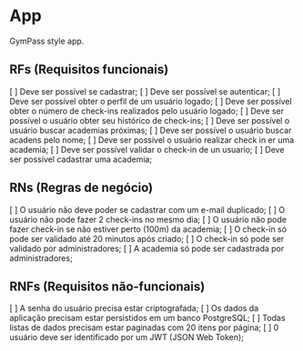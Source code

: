 # App

GymPass style app.

## RFs (Requisitos funcionais)
[ ] Deve ser possível se cadastrar;
[ ] Deve ser possível se autenticar;
[ ] Deve ser possível obter o perfil de um usuário logado;
[ ] Deve ser possível obter o número de check-ins realizados pelo usuário logado;
[ ] Deve ser possível o usuário obter seu histórico de check-ins;
[ ] Deve ser possível o usuário buscar academias próximas;
[ ] Deve ser possível o usuário buscar acadens pelo nome;
[ ] Deve ser possível o usuário realizar check in er uma academia;
[ ] Deve ser possível validar o check-in de un usuario;
[ ] Deve ser possível cadastrar uma academia;

## RNs (Regras de negócio)
[ ] O usuário não deve poder se cadastrar com um e-mail duplicado;
[ ] O usuário não pode fazer 2 check-ins no mesmo dia;
[ ] O usuário não pode fazer check-in se não estiver perto (100m) da academia;
[ ] O check-in só pode ser validado até 20 minutos após criado;
[ ] O check-in só pode ser validado por administradores;
[ ] A academia só pode ser cadastrada por administradores;

## RNFs (Requisitos não-funcionais)
[ ] A senha do usuário precisa estar criptografada;
[ ] Os dados da aplicação precisam estar persistidos em um banco PostgreSQL;
[ ] Todas listas de dados precisam estar paginadas com 20 itens por página;
[ ] 0 usuário deve ser identificado por um JWT (JSON Web Token);
